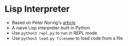 # Lisp Interpreter 
  - Based on Peter Norvig's [article](https://norvig.com/lispy.html)
  - A naive Lisp interpreter built in Python
  - Use `python3 repl.py` to run in REPL mode
  - Use `python3 load.py filename` to load code from a file
